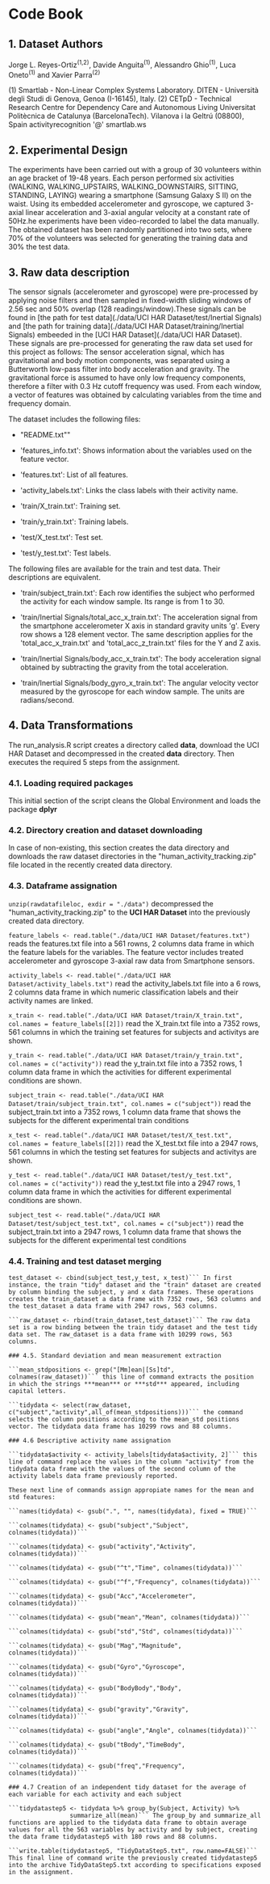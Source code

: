 # Code Book

## 1. Dataset Authors
Jorge L. Reyes-Ortiz<sup>(1,2)</sup>, Davide Anguita<sup>(1)</sup>, Alessandro Ghio<sup>(1)</sup>, Luca Oneto<sup>(1)</sup> and Xavier Parra<sup>(2)</sup>

(1) Smartlab - Non-Linear Complex Systems Laboratory. DITEN - Università degli Studi di Genova, Genoa (I-16145), Italy.
(2) CETpD - Technical Research Centre for Dependency Care and Autonomous Living
Universitat Politècnica de Catalunya (BarcelonaTech). Vilanova i la Geltrú (08800), Spain
activityrecognition '@' smartlab.ws

## 2. Experimental Design
The experiments have been carried out with a group of 30 volunteers within an age bracket of 19-48 years. Each person performed six activities (WALKING, WALKING_UPSTAIRS, WALKING_DOWNSTAIRS, SITTING, STANDING, LAYING) wearing a smartphone (Samsung Galaxy S II) on the waist. Using its embedded accelerometer and gyroscope, we captured 3-axial linear acceleration and 3-axial angular velocity at a constant rate of 50Hz.he experiments have been video-recorded to label the data manually. The obtained dataset has been randomly partitioned into two sets, where 70% of the volunteers was selected for generating the training data and 30% the test data.


## 3. Raw data description
The sensor signals (accelerometer and gyroscope) were pre-processed by applying noise filters and then sampled in fixed-width sliding windows of 2.56 sec and 50% overlap (128 readings/window).These signals can be found in [the path for test data](./data/UCI HAR Dataset/test/Inertial Signals) and [the path for training data](./data/UCI HAR Dataset/training/Inertial Signals) embeeded in the [UCI HAR Dataset](./data/UCI HAR Dataset). These signals are pre-processed for generating the raw data set used for this project as follows: The sensor acceleration signal, which has gravitational and body motion components, was separated using a Butterworth low-pass filter into body acceleration and gravity. The gravitational force is assumed to have only low frequency components, therefore a filter with 0.3 Hz cutoff frequency was used. From each window, a vector of features was obtained by calculating variables from the time and frequency domain.

The dataset includes the following files:

- "README.txt""

- 'features_info.txt': Shows information about the variables used on the feature vector.

- 'features.txt': List of all features.

- 'activity_labels.txt': Links the class labels with their activity name.

- 'train/X_train.txt': Training set.

- 'train/y_train.txt': Training labels.

- 'test/X_test.txt': Test set.

- 'test/y_test.txt': Test labels.

The following files are available for the train and test data. Their descriptions are equivalent. 

- 'train/subject_train.txt': Each row identifies the subject who performed the activity for each window sample. Its range is from 1 to 30. 

- 'train/Inertial Signals/total_acc_x_train.txt': The acceleration signal from the smartphone accelerometer X axis in standard gravity units 'g'. Every row shows a 128 element vector. The same description applies for the 'total_acc_x_train.txt' and 'total_acc_z_train.txt' files for the Y and Z axis. 

- 'train/Inertial Signals/body_acc_x_train.txt': The body acceleration signal obtained by subtracting the gravity from the total acceleration. 

- 'train/Inertial Signals/body_gyro_x_train.txt': The angular velocity vector measured by the gyroscope for each window sample. The units are radians/second. 

## 4. Data Transformations

The run_analysis.R script creates a directory called **data**, download the UCI HAR Dataset and decompressed in the created **data** directory. Then executes the required 5 steps from the assignment.

### 4.1. Loading required packages
This initial section of the script cleans the Global Environment and loads the package **dplyr**

### 4.2. Directory creation and dataset downloading
In case of non-existing, this section creates the data directory and downloads the raw dataset directories in the "human_activity_tracking.zip" file located in the recently created data directory.

### 4.3. Dataframe assignation

```unzip(rawdatafileloc, exdir = "./data")``` decompressed the "human_activity_tracking.zip" to the **UCI HAR Dataset** into the previously created data directory.

```feature_labels <- read.table("./data/UCI HAR Dataset/features.txt")``` reads the features.txt file into a 561 rowns, 2 columns data frame in which the feature labels for the variables. The feature vector includes treated accelerometer and gyroscope 3-axial raw data from Smartphone sensors.

```activity_labels <- read.table("./data/UCI HAR Dataset/activity_labels.txt")``` read the activity_labels.txt file into a 6 rows, 2 columns data frame in which numeric classification labels and their activity names are linked.

```x_train <- read.table("./data/UCI HAR Dataset/train/X_train.txt", col.names = feature_labels[[2]])``` read the X_train.txt file into a 7352 rows, 561 columns in which the training set features for subjects and activitys are shown.

```y_train <- read.table("./data/UCI HAR Dataset/train/y_train.txt", col.names = c("activity"))``` read the y_train.txt file into a 7352 rows, 1 column data frame in which the activities for different experimental conditions are shown.

```subject_train <- read.table("./data/UCI HAR Dataset/train/subject_train.txt", col.names = c("subject"))``` read the subject_train.txt into a 7352 rows, 1 column data frame that shows the subjects for the different experimental train conditions

```x_test <- read.table("./data/UCI HAR Dataset/test/X_test.txt", col.names = feature_labels[[2]])``` read the X_test.txt file into a 2947 rows, 561 columns in which the testing set features for subjects and activitys are shown.

```y_test <- read.table("./data/UCI HAR Dataset/test/y_test.txt", col.names = c("activity"))``` read the y_test.txt file into a 2947 rows, 1 column data frame in which the activities for different experimental conditions are shown.

```subject_test <- read.table("./data/UCI HAR Dataset/test/subject_test.txt", col.names = c("subject"))``` read the subject_train.txt into a 2947 rows, 1 column data frame that shows the subjects for the different experimental test conditions

### 4.4. Training and test dataset merging

```train_dataset <- cbind(subject_train,y_train, x_train)
test_dataset <- cbind(subject_test,y_test, x_test)``` In first instance, the train "tidy" dataset and the "train" dataset are created by column binding the subject, y and x data frames. These operations creates the train_dataset a data frame with 7352 rows, 563 columns and the test_dataset a data frame with 2947 rows, 563 columns.

```raw_dataset <- rbind(train_dataset,test_dataset)``` The raw data set is a row binding between the train tidy dataset and the test tidy data set. The raw_dataset is a data frame with 10299 rows, 563 columns.

### 4.5. Standard deviation and mean measurement extraction

```mean_stdpositions <- grep("[Mm]ean|[Ss]td", colnames(raw_dataset))``` this line of command extracts the position in which the strings ***mean*** or ***std*** appeared, including capital letters.

```tidydata <- select(raw_dataset, c("subject","activity",all_of(mean_stdpositions)))``` the command selects the column positions according to the mean_std positions vector. The tidydata data frame has 10299 rows and 88 columns.

### 4.6 Descriptive activity name assignation

```tidydata$activity <- activity_labels[tidydata$activity, 2]``` this line of command replace the values in the column "activity" from the tidydata data frame with the values of the second column of the activity labels data frame previously reported.

These next line of commands assign appropiate names for the mean and std features:

```names(tidydata) <- gsub(".", "", names(tidydata), fixed = TRUE)```

```colnames(tidydata) <- gsub("subject","Subject", colnames(tidydata))```

```colnames(tidydata) <- gsub("activity","Activity", colnames(tidydata))```

```colnames(tidydata) <- gsub("^t","Time", colnames(tidydata))```

```colnames(tidydata) <- gsub("^f","Frequency", colnames(tidydata))```

```colnames(tidydata) <- gsub("Acc","Accelerometer", colnames(tidydata))```

```colnames(tidydata) <- gsub("mean","Mean", colnames(tidydata))```

```colnames(tidydata) <- gsub("std","Std", colnames(tidydata))```

```colnames(tidydata) <- gsub("Mag","Magnitude", colnames(tidydata))```

```colnames(tidydata) <- gsub("Gyro","Gyroscope", colnames(tidydata))```

```colnames(tidydata) <- gsub("BodyBody","Body", colnames(tidydata))```

```colnames(tidydata) <- gsub("gravity","Gravity", colnames(tidydata))```

```colnames(tidydata) <- gsub("angle","Angle", colnames(tidydata))```

```colnames(tidydata) <- gsub("tBody","TimeBody", colnames(tidydata))```

```colnames(tidydata) <- gsub("freq","Frequency", colnames(tidydata))```

### 4.7 Creation of an independent tidy dataset for the average of each variable for each activity and each subject

```tidydatastep5 <- tidydata %>% group_by(Subject, Activity) %>%
                 summarize_all(mean)``` The group_by and summarize_all functions are applied to the tidydata data frame to obtain average values for all the 563 variables by activity and by subject, creating the data frame tidydatastep5 with 180 rows and 88 columns. 
                 
```write.table(tidydatastep5, "TidyDataStep5.txt", row.name=FALSE)``` This final line of command write the previously created tidydatastep5 into the archive TidyDataStep5.txt according to specifications exposed in the assignment.
